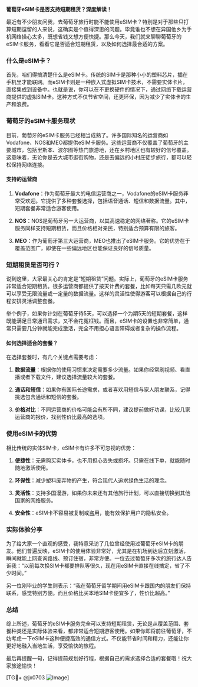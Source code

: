 **葡萄牙eSIM卡是否支持短期租赁？深度解读！**

最近有不少朋友问我，去葡萄牙旅行时能不能使用eSIM卡？特别是对于那些只打算短期逗留的人来说，这确实是个值得深思的问题。毕竟谁也不想在异国他乡为手机网络操心太多，既想省钱又想方便快捷。那么今天，我们就来聊聊葡萄牙的eSIM卡服务，看看它是否适合短期租赁，以及如何选择最合适的方案。

### 什么是eSIM卡？

首先，咱们得搞清楚什么是eSIM卡。传统的SIM卡是那种小小的塑料芯片，插在手机里才能联网。而eSIM卡则是一种嵌入式虚拟SIM卡技术，不需要实体卡片，直接集成到设备中。也就是说，你可以在不更换硬件的情况下，通过网络下载运营商提供的虚拟SIM卡。这种方式不仅节省空间，还更环保，因为减少了实体卡的生产和浪费。

### 葡萄牙的eSIM卡服务现状

目前，葡萄牙的eSIM卡服务已经相当成熟了。许多国际知名的运营商如Vodafone、NOS和MEO都提供eSIM卡服务。这些运营商不仅覆盖了葡萄牙的主要城市，包括里斯本、波尔图等热门旅游地，还在乡村地区也有较好的信号覆盖。这意味着，无论你是去大城市逛街购物，还是去偏远的小村庄徒步旅行，都可以轻松保持网络连接。

#### 支持的运营商

1. **Vodafone**：作为葡萄牙最大的电信运营商之一，Vodafone的eSIM卡服务非常受欢迎。它提供了多种套餐选择，包括语音通话、短信和数据流量。其中，短期套餐非常适合游客使用。
   
2. **NOS**：NOS是葡萄牙另一大运营商，以其高速稳定的网络著称。它的eSIM卡服务同样支持短期租赁，而且价格相对亲民，特别适合预算有限的旅客。

3. **MEO**：作为葡萄牙第三大运营商，MEO也推出了eSIM卡服务。它的优势在于覆盖范围广，即使在一些偏远地区也能保证良好的信号质量。

### 短期租赁是否可行？

说到这里，大家最关心的肯定是“短期租赁”问题。实际上，葡萄牙的eSIM卡服务非常适合短期租赁。很多运营商都提供了按天计费的套餐，比如每天只需几欧元就可以享受无限流量或一定量的数据流量。这样的灵活性使得游客可以根据自己的行程安排灵活调整套餐。

举个例子，如果你计划在葡萄牙待5天，可以选择一个为期5天的短期套餐，这样既能满足日常通讯需求，又不会花冤枉钱。而且，eSIM卡的设置也非常简单，通常只需要几分钟就能完成激活，完全不用担心语言障碍或者复杂的操作流程。

#### 如何选择适合的套餐？

在选择套餐时，有几个关键点需要考虑：

1. **数据流量**：根据你的使用习惯来决定需要多少流量。如果你经常刷视频、看直播或者下载文件，建议选择流量较大的套餐。

2. **通话和短信**：如果你有国际长途需求，或者喜欢用短信与家人朋友联系，记得挑选包含通话和短信的套餐。

3. **价格对比**：不同运营商的价格可能会有所不同，建议提前做好功课，比较几家运营商的报价，找到性价比最高的选项。

### 使用eSIM卡的优势

相比传统的实体SIM卡，eSIM卡有许多不可忽视的优势：

1. **便捷性**：无需购买实体卡，也不用担心丢失或损坏。只需在线下单，就能随时随地激活使用。

2. **环保性**：减少塑料废弃物的产生，符合现代人追求绿色生活的理念。

3. **灵活性**：支持多国漫游，如果你未来还有其他旅行计划，可以直接切换到其他国家的网络服务。

4. **安全性**：eSIM卡不容易被复制或盗用，能有效保护用户的隐私安全。

### 实际体验分享

为了给大家一个直观的感受，我特意采访了几位曾经使用过葡萄牙eSIM卡的朋友。他们普遍反映，eSIM卡的使用体验非常好，尤其是在机场到达后立刻激活，瞬间就能上网查询路线、预订住宿，非常方便。一位去过葡萄牙多次的旅行达人告诉我：“以前每次换SIM卡都要排队等很久，现在用eSIM卡直接在线搞定，省了不少时间。”

另一位刚毕业的学生则表示：“我在葡萄牙留学期间用eSIM卡跟国内的朋友们保持联系，感觉特别方便。而且价格比买本地SIM卡便宜多了，性价比超高。”

### 总结

综上所述，葡萄牙的eSIM卡服务完全可以支持短期租赁，无论是从覆盖范围、套餐种类还是实际体验来看，都非常适合短期游客使用。如果你即将前往葡萄牙，不妨考虑一下eSIM卡这种便捷高效的通信方式。不仅能节省时间和精力，还能让你更好地融入当地生活，享受愉快的旅程。

最后再提醒一句，记得提前规划好行程，根据自己的需求选择合适的套餐哦！祝大家旅途愉快！

[TG💪+ @jx0703 ![Image](https://github.com/user-attachments/assets/dbca1d08-cadb-493c-b0ec-ad6f7a83f270)]